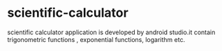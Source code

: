 # scientific-calculator
scientific calculator application is developed by android studio.it contain trigonometric functions , exponential functions, logarithm etc.
